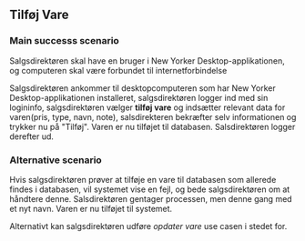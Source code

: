 ## Tilføj Vare

### Main successs scenario
Salgsdirektøren skal have en bruger i New Yorker Desktop-applikationen, og computeren skal være forbundet til internetforbindelse

Salgsdirektøren ankommer til desktopcomputeren som har New Yorker Desktop-applikationen installeret, salgsdirektøren logger ind med sin logininfo, salgsdirektøren vælger **tilføj vare**
og indsætter relevant data for varen(pris, type, navn, note), salsdirekteren bekræfter selv informationen og trykker nu på "Tilføj". Varen er nu tilføjet til databasen.
Salsdirektøren logger derefter ud.

### Alternative scenario
Hvis salgsdirektøren prøver at tilføje en vare til databasen som allerede findes i databasen, vil systemet vise en fejl, og bede salgsdirektøren om at håndtere denne.
Salsdirektøren gentager processen, men denne gang med et nyt navn. Varen er nu tilføjet til systemet.

Alternativt kan salgsdirektøren udføre *opdater vare* use casen i stedet for.
